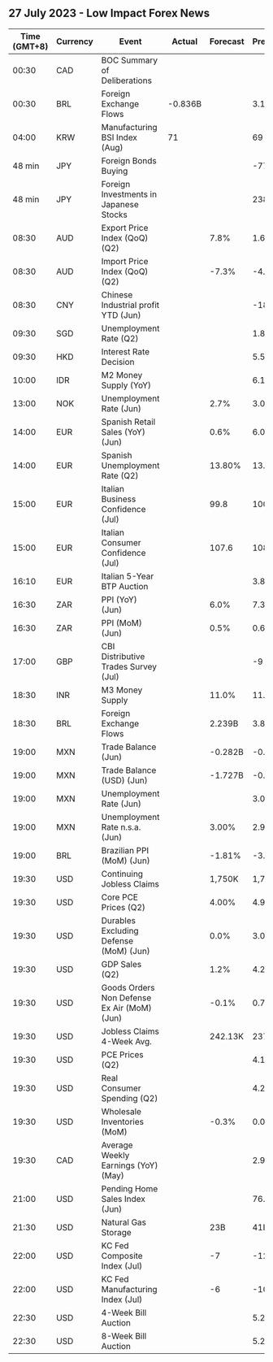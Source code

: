 ## 27 July 2023 - Low Impact Forex News

| Time (GMT+8) | Currency | Event | Actual | Forecast | Previous |
|------|----------|-------|--------|----------|----------|
| 00:30 | CAD | BOC Summary of Deliberations |  |  |  |
| 00:30 | BRL | Foreign Exchange Flows | -0.836B |  | 3.170B |
| 04:00 | KRW | Manufacturing BSI Index (Aug) | 71 |  | 69 |
| 48 min | JPY | Foreign Bonds Buying |  |  | -77.4B |
| 48 min | JPY | Foreign Investments in Japanese Stocks |  |  | 238.6B |
| 08:30 | AUD | Export Price Index (QoQ) (Q2) |  | 7.8% | 1.6% |
| 08:30 | AUD | Import Price Index (QoQ) (Q2) |  | -7.3% | -4.2% |
| 08:30 | CNY | Chinese Industrial profit YTD (Jun) |  |  | -18.8% |
| 09:30 | SGD | Unemployment Rate (Q2) |  |  | 1.8% |
| 09:30 | HKD | Interest Rate Decision |  |  | 5.50% |
| 10:00 | IDR | M2 Money Supply (YoY) |  |  | 6.10% |
| 13:00 | NOK | Unemployment Rate (Jun) |  | 2.7% | 3.0% |
| 14:00 | EUR | Spanish Retail Sales (YoY) (Jun) |  | 0.6% | 6.0% |
| 14:00 | EUR | Spanish Unemployment Rate (Q2) |  | 13.80% | 13.26% |
| 15:00 | EUR | Italian Business Confidence (Jul) |  | 99.8 | 100.3 |
| 15:00 | EUR | Italian Consumer Confidence (Jul) |  | 107.6 | 108.6 |
| 16:10 | EUR | Italian 5-Year BTP Auction |  |  | 3.81% |
| 16:30 | ZAR | PPI (YoY) (Jun) |  | 6.0% | 7.3% |
| 16:30 | ZAR | PPI (MoM) (Jun) |  | 0.5% | 0.6% |
| 17:00 | GBP | CBI Distributive Trades Survey (Jul) |  |  | -9 |
| 18:30 | INR | M3 Money Supply |  | 11.0% | 11.3% |
| 18:30 | BRL | Foreign Exchange Flows |  | 2.239B | 3.876B |
| 19:00 | MXN | Trade Balance (Jun) |  | -0.282B | -0.074B |
| 19:00 | MXN | Trade Balance (USD) (Jun) |  | -1.727B | -0.489B |
| 19:00 | MXN | Unemployment Rate (Jun) |  |  | 3.00% |
| 19:00 | MXN | Unemployment Rate n.s.a. (Jun) |  | 3.00% | 2.90% |
| 19:00 | BRL | Brazilian PPI (MoM) (Jun) |  | -1.81% | -3.07% |
| 19:30 | USD | Continuing Jobless Claims |  | 1,750K | 1,754K |
| 19:30 | USD | Core PCE Prices (Q2) |  | 4.00% | 4.90% |
| 19:30 | USD | Durables Excluding Defense (MoM) (Jun) |  | 0.0% | 3.0% |
| 19:30 | USD | GDP Sales (Q2) |  | 1.2% | 4.2% |
| 19:30 | USD | Goods Orders Non Defense Ex Air (MoM) (Jun) |  | -0.1% | 0.7% |
| 19:30 | USD | Jobless Claims 4-Week Avg. |  | 242.13K | 237.50K |
| 19:30 | USD | PCE Prices (Q2) |  |  | 4.1% |
| 19:30 | USD | Real Consumer Spending (Q2) |  |  | 4.2% |
| 19:30 | USD | Wholesale Inventories (MoM) |  | -0.3% | 0.0% |
| 19:30 | CAD | Average Weekly Earnings (YoY) (May) |  |  | 2.9 |
| 21:00 | USD | Pending Home Sales Index (Jun) |  |  | 76.5 |
| 21:30 | USD | Natural Gas Storage |  | 23B | 41B |
| 22:00 | USD | KC Fed Composite Index (Jul) |  | -7 | -12 |
| 22:00 | USD | KC Fed Manufacturing Index (Jul) |  | -6 | -10 |
| 22:30 | USD | 4-Week Bill Auction |  |  | 5.255% |
| 22:30 | USD | 8-Week Bill Auction |  |  | 5.255% |
